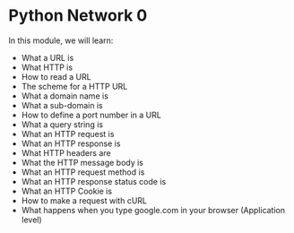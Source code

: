 # Python Network 0

In this module, we will learn:

 - What a URL is
 - What HTTP is
 - How to read a URL
 - The scheme for a HTTP URL
 - What a domain name is
 - What a sub-domain is
 - How to define a port number in a URL
 - What a query string is
 - What an HTTP request is
 - What an HTTP response is
 - What HTTP headers are
 - What the HTTP message body is
 - What an HTTP request method is
 - What an HTTP response status code is
 - What an HTTP Cookie is
 - How to make a request with cURL
 - What happens when you type google.com in your browser (Application level)
